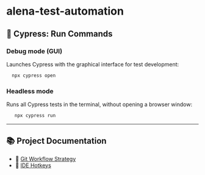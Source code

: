 # alena-test-automation

## 🚀 Cypress: Run Commands

### Debug mode (GUI)
Launches Cypress with the graphical interface for test development:

```bash
  npx cypress open
```

### Headless mode
Runs all Cypress tests in the terminal, without opening a browser window:

```bash
   npx cypress run
```

---

## 📚 Project Documentation

- 🔗 [Git Workflow Strategy](docs/git-strategy.md)
- 🔗 [IDE Hotkeys](docs/hotkeys.md)

